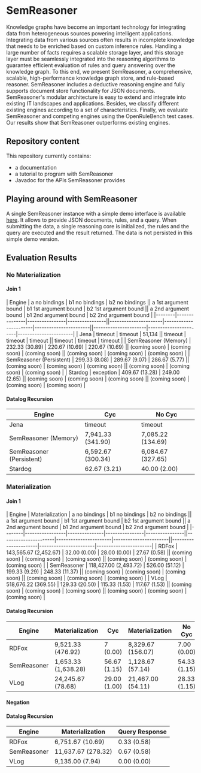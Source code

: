 # SemReasoner
Knowledge graphs have become an important technology for integrating data from heterogeneous sources powering intelligent applications. Integrating data from various sources often results in incomplete knowledge that needs to be enriched based on custom inference rules. Handling a large number of facts requires a scalable storage layer, and this storage layer must be seamlessly integrated into the reasoning algorithms to guarantee efficient evaluation of rules and query answering over the knowledge graph. To this end, we present SemReasoner, a comprehensive, scalable, high-performance knowledge graph store, and rule-based reasoner. SemReasoner includes a deductive reasoning engine and fully supports document store functionality for JSON documents. SemReasoner's modular architecture is easy to extend and integrate into existing IT landscapes and applications. Besides, we classify different existing engines according to a set of characteristics. Finally, we evaluate SemReasoner and competing engines using the OpenRuleBench test cases. Our results show that SemReasoner outperforms existing engines.

## Repository content
This repository currently contains:
- a documentation
- a tutorial to program with SemReasoner
- Javadoc for the APIs SemReasoner provides

## Playing around with SemReasoner
A single SemReasoner instance with a simple demo interface is available [here](http://95.217.61.50:8100/). It allows to provide JSON documents, rules, and a query. When submitting the data, a single reasoning core is initialized, the rules and the query are executed and the result returned. The data is not persisted in this simple demo version.

## Evaluation Results

### No Materialization

#### Join 1
| Engine | a no bindings | b1 no bindings | b2 no bindings || a 1st argument bound | b1 1st argument bound | b2 1st argument bound || a 2nd argument bound | b1 2nd argument bound | b2 2nd argument bound |
|--------|---------------|----------------|----------------||----------------------|-----------------------|-----------------------||----------------------|-----------------------|-----------------------|
| Jena | timeout | timeout | 51,134 || timeout | timeout | timeout || timeout | timeout | timeout |
| SemReasoner (Memory) | 232.33 (30.89) | 220.67 (10.69) | 220.67 (10.69) || (coming soon) | (coming soon) | (coming soon) || (coming soon) | (coming soon) | (coming soon) |
| SemReasoner (Persistent) | 299.33 (8.08) | 289.67 (9.07) | 286.67 (5.77) || (coming soon) | (coming soon) | (coming soon) || (coming soon) | (coming soon) | (coming soon) |
| Stardog | exception | 409.67 (13.28) | 249.00 (2.65) || (coming soon) | (coming soon) | (coming soon) || (coming soon) | (coming soon) | (coming soon) |


#### Datalog Recursion
| Engine | Cyc | No Cyc |
|--------|-----|--------|
| Jena | timeout | timeout |
| SemReasoner (Memory) | 7,941.33 (341.90) | 7,085.22 (134.69) |
| SemReasoner (Persistent) | 6,592.67 (300.34) | 6,084.67 (327.65) |
| Stardog | 62.67 (3.21) | 40.00 (2.00) |

### Materialization

#### Join 1
| Engine | Materialization | a no bindings | b1 no bindings | b2 no bindings || a 1st argument bound | b1 1st argument bound | b2 1st argument bound || a 2nd argument bound | b1 2nd argument bound | b2 2nd argument bound |
|--------|-----------------|---------------|----------------|----------------||----------------------|-----------------------|-----------------------||----------------------|-----------------------|-----------------------|
| RDFox | 143,565.67 (2,452.67) | 32.00 (0.00) | 28.00 (0.00) | 27.67 (0.58) || (coming soon) | (coming soon) | (coming soon) || (coming soon) | (coming soon) | (coming soon) |
| SemReasoner | 118,427.00 (2,493.72) | 526.00 (51.12) | 199.33 (9.29) | 248.33 (11.37) || (coming soon) | (coming soon) | (coming soon) || (coming soon) | (coming soon) | (coming soon) |
| VLog | 518,676.22 (369.55) | 129.33 (20.50) | 115.33 (1.53) | 117.67 (1.53) || (coming soon) | (coming soon) | (coming soon) || (coming soon) | (coming soon) | (coming soon) |


#### Datalog Recursion
| Engine | Materialization | Cyc | Materialization | No Cyc |
|--------|-----------------|-----|-----------------|--------|
| RDFox | 9,521.33 (476.92) | 7 (0.00) | 8,329.67 (156.07) | 7.00 (0.00) |
| SemReasoner | 1,653.33 (1,638.28) | 56.67 (1.15) | 1,128.67 (57.14) | 54.33 (1.15) |
| VLog | 24,245.67 (78.68) | 29.00 (1.00) | 21,467.00 (54.11) | 28.33 (1.15) |


#### Negation
#### Datalog Recursion
| Engine | Materialization | Query Response |
|--------|-----------------|----------------|
| RDFox | 6,751.67 (10.69) | 0.33 (0.58) |
| SemReasoner | 11,637.67 (278.32) | 0.67 (0.58) |
| VLog | 9,135.00 (7.94) | 0.00 (0.00) |
